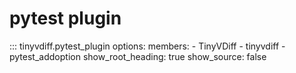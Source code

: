 # pytest plugin

::: tinyvdiff.pytest_plugin
    options:
      members:
        - TinyVDiff
        - tinyvdiff
        - pytest_addoption
      show_root_heading: true
      show_source: false
